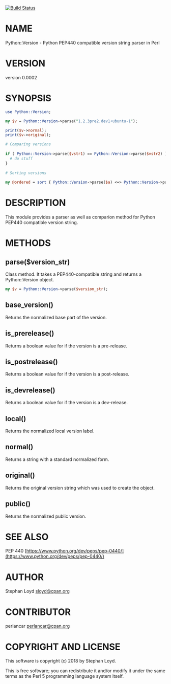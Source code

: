 [![Build Status](https://travis-ci.org/stphnlyd/perl5-Python-Version.svg?branch=master)](https://travis-ci.org/stphnlyd/perl5-Python-Version)

# NAME

Python::Version - Python PEP440 compatible version string parser in Perl

# VERSION

version 0.0002

# SYNOPSIS

```perl
use Python::Version;

my $v = Python::Version->parse("1.2.3pre2.dev1+ubuntu-1");

print($v->normal);
print($v->original);

# Comparing versions
 
if ( Python::Version->parse($vstr1) == Python::Version->parse($vstr2) ) {
  # do stuff
}
 
# Sorting versions
 
my @ordered = sort { Python::Version->parse($a) <=> Python::Version->parse($b) } @list;
```

# DESCRIPTION

This module provides a parser as well as comparion method for Python PEP440
compatible version string.

# METHODS

## parse($version\_str)

Class method. It takes a PEP440-compatible string and returns a Python::Version
object.

```perl
my $v = Python::Version->parse($version_str);
```

## base\_version()

Returns the normalized base part of the version.

## is\_prerelease()

Returns a boolean value for if the version is a pre-release.

## is\_postrelease()

Returns a boolean value for if the version is a post-release.

## is\_devrelease()

Returns a boolean value for if the version is a dev-release.

## local()

Returns the normalized local version label.

## normal()

Returns a string with a standard normalized form.  

## original()

Returns the original version string which was used to create the object.

## public()

Returns the normalized public version.

# SEE ALSO

PEP 440 [https://www.python.org/dev/peps/pep-0440/](https://www.python.org/dev/peps/pep-0440/)

# AUTHOR

Stephan Loyd <sloyd@cpan.org>

# CONTRIBUTOR

perlancar <perlancar@cpan.org>

# COPYRIGHT AND LICENSE

This software is copyright (c) 2018 by Stephan Loyd.

This is free software; you can redistribute it and/or modify it under
the same terms as the Perl 5 programming language system itself.
